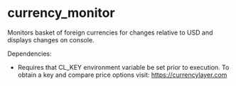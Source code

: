 # currency_monitor
Monitors basket of foreign currencies for changes relative to USD and displays changes on console.

Dependencies:

- Requires that CL_KEY environment variable be set prior to execution. To
  obtain a key and compare price options visit: https://currencylayer.com
